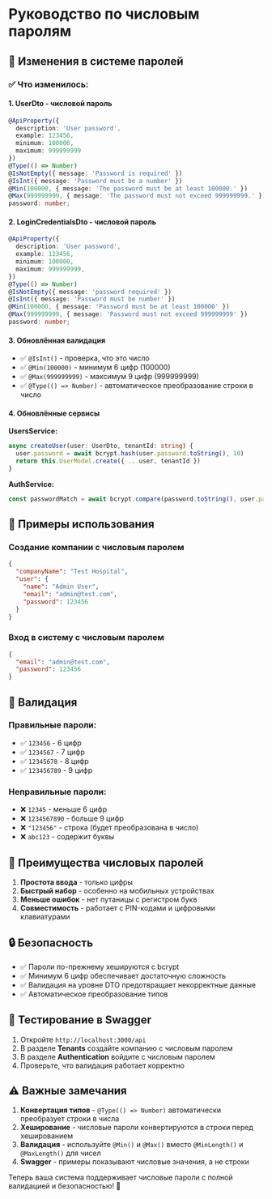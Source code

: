 # Руководство по числовым паролям

## 🔢 Изменения в системе паролей

### ✅ Что изменилось:

#### **1. UserDto - числовой пароль**

```typescript
@ApiProperty({
  description: 'User password',
  example: 123456,
  minimum: 100000,
  maximum: 999999999
})
@Type(() => Number)
@IsNotEmpty({ message: 'Password is required' })
@IsInt({ message: 'Password must be a number' })
@Min(100000, { message: 'The password must be at least 100000.' })
@Max(999999999, { message: 'The password must not exceed 999999999.' })
password: number;
```

#### **2. LoginCredentialsDto - числовой пароль**

```typescript
@ApiProperty({
  description: 'User password',
  example: 123456,
  minimum: 100000,
  maximum: 999999999,
})
@Type(() => Number)
@IsNotEmpty({ message: 'password required' })
@IsInt({ message: 'Password must be number' })
@Min(100000, { message: 'Password must be at least 100000' })
@Max(999999999, { message: 'Password must not exceed 999999999' })
password: number;
```

#### **3. Обновлённая валидация**

- ✅ `@IsInt()` - проверка, что это число
- ✅ `@Min(100000)` - минимум 6 цифр (100000)
- ✅ `@Max(999999999)` - максимум 9 цифр (999999999)
- ✅ `@Type(() => Number)` - автоматическое преобразование строки в число

#### **4. Обновлённые сервисы**

**UsersService:**

```typescript
async createUser(user: UserDto, tenantId: string) {
  user.password = await bcrypt.hash(user.password.toString(), 10)
  return this.UserModel.create({ ...user, tenantId })
}
```

**AuthService:**

```typescript
const passwordMatch = await bcrypt.compare(password.toString(), user.password);
```

## 📝 Примеры использования

### **Создание компании с числовым паролем**

```json
{
  "companyName": "Test Hospital",
  "user": {
    "name": "Admin User",
    "email": "admin@test.com",
    "password": 123456
  }
}
```

### **Вход в систему с числовым паролем**

```json
{
  "email": "admin@test.com",
  "password": 123456
}
```

## 🔧 Валидация

### **Правильные пароли:**

- ✅ `123456` - 6 цифр
- ✅ `1234567` - 7 цифр
- ✅ `12345678` - 8 цифр
- ✅ `123456789` - 9 цифр

### **Неправильные пароли:**

- ❌ `12345` - меньше 6 цифр
- ❌ `1234567890` - больше 9 цифр
- ❌ `"123456"` - строка (будет преобразована в число)
- ❌ `abc123` - содержит буквы

## 🎯 Преимущества числовых паролей

1. **Простота ввода** - только цифры
2. **Быстрый набор** - особенно на мобильных устройствах
3. **Меньше ошибок** - нет путаницы с регистром букв
4. **Совместимость** - работает с PIN-кодами и цифровыми клавиатурами

## 🔒 Безопасность

- ✅ Пароли по-прежнему хешируются с bcrypt
- ✅ Минимум 6 цифр обеспечивает достаточную сложность
- ✅ Валидация на уровне DTO предотвращает некорректные данные
- ✅ Автоматическое преобразование типов

## 🚀 Тестирование в Swagger

1. Откройте `http://localhost:3000/api`
2. В разделе **Tenants** создайте компанию с числовым паролем
3. В разделе **Authentication** войдите с числовым паролем
4. Проверьте, что валидация работает корректно

## ⚠️ Важные замечания

1. **Конвертация типов** - `@Type(() => Number)` автоматически преобразует строки в числа
2. **Хеширование** - числовые пароли конвертируются в строки перед хешированием
3. **Валидация** - используйте `@Min()` и `@Max()` вместо `@MinLength()` и `@MaxLength()` для чисел
4. **Swagger** - примеры показывают числовые значения, а не строки

Теперь ваша система поддерживает числовые пароли с полной валидацией и безопасностью! 🎉
